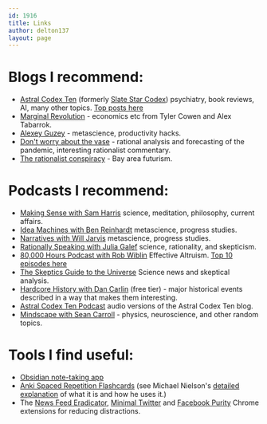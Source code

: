 ```yaml
---
id: 1916
title: Links
author: delton137
layout: page
---
```



# Blogs I recommend:

* [Astral Codex Ten](https://astralcodexten.substack.com/) (formerly [Slate Star Codex](https://slatestarcodex.com/)) psychiatry, book reviews, AI, many other topics. [Top posts here](https://slatestarcodex.com/about/)
* [Marginal Revolution](https://marginalrevolution.com/) - economics etc from Tyler Cowen and Alex Tabarrok.
* [Alexey Guzey](https://guzey.com/) - metascience, productivity hacks.
* [Don't worry about the vase](https://thezvi.wordpress.com/) - rational analysis and forecasting of the pandemic, interesting rationalist commentary.
* [The rationalist conspiracy](https://rationalconspiracy.com/) - Bay area futurism.
<!-- http://www.paulgraham.com/articles.html -->

# Podcasts I recommend:
* [Making Sense with Sam Harris](https://samharris.org/podcast/) science, meditation, philosophy, current affairs.
* [Idea Machines with Ben Reinhardt](https://ideamachinespodcast.com/) metascience, progress studies.
* [Narratives with Will Jarvis](https://narrativespodcast.com/) metascience, progress studies.
* [Rationally Speaking with Julia Galef](http://rationallyspeakingpodcast.org/) science, rationality, and skepticism.
* [80,000 Hours Podcast with Rob Wiblin](https://80000hours.org/podcast/) Effective Altruism. [Top 10 episodes here](https://80000hours.org/podcast/effective-altruism-ten-global-problems/)
* [The Skeptics Guide to the Universe](https://www.theskepticsguide.org/) Science news and skeptical analysis.
* [Hardcore History with Dan Carlin](https://podcasts.apple.com/us/podcast/dan-carlins-hardcore-history/id173001861) (free tier) - major historical events described in a way that makes them interesting.
* [Astral Codex Ten Podcast](https://sscpodcast.libsyn.com/) audio versions of the Astral Codex Ten blog.
* [Mindscape with Sean Carroll](https://www.preposterousuniverse.com/podcast/) - physics, neuroscience, and other random topics.

# Tools I find useful:
* [Obsidian note-taking app](https://obsidian.md/)
* [Anki Spaced Repetition Flashcards](https://ankiweb.net/)  (see Michael Nielson's [detailed explanation](http://augmentingcognition.com/ltm.html) of what it is and how he uses it.)
* The [News Feed Eradicator](https://chrome.google.com/webstore/detail/news-feed-eradicator/fjcldmjmjhkklehbacihaiopjklihlgg?hl=en), [Minimal Twitter](https://chrome.google.com/webstore/detail/minimal-twitter/pobhoodpcipjmedfenaigbeloiidbflp?hl=en) and [Facebook Purity](https://www.fbpurity.com/) Chrome extensions for reducing distractions.
